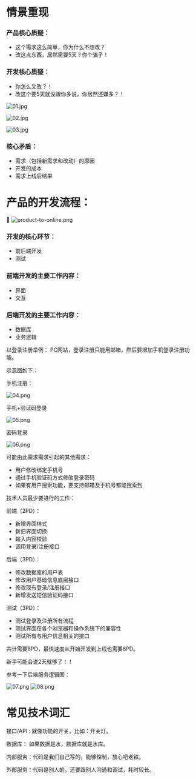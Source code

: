 # 情景重现


### 产品核心质疑：
* 这个需求这么简单，你为什么不想改？
* 改这点东西，居然需要5天？你个骗子！

### 开发核心质疑：
* 你怎么又改？！
* 改这个要5天就没跟你多说，你居然还嫌多？！


![01.jpg](./images/01.jpg)

![02.jpg](./images/02.jpg)

![03.jpg](./images/03.jpg)

### 核心矛盾：
* 需求（包括新需求和改动）的原因
* 开发的成本
* 需求上线后结果

# 产品的开发流程：

![product-to-online.png](./images/product-to-online.png)


### 开发的核心环节：
* 前后端开发
* 测试

### 前端开发的主要工作内容：
* 界面
* 交互

### 后端开发的主要工作内容：
* 数据库
* 业务逻辑

以登录注册举例：
PC网站，登录注册只能用邮箱，然后要增加手机登录注册功能。

示意图如下：

手机注册：

![04.png](./images/04.png)


手机+验证码登录

![05.png](./images/05.png)

密码登录

![06.png](./images/06.png)


可能由此需求需求引起的其他需求：
* 用户修改绑定手机号
* 通过手机验证码方式修改登录密码
* 如果有用户搜索功能，要支持邮箱及手机号都能搜索到

技术人员最少要进行的工作：

前端（2PD）：
* 新增界面样式
* 新旧界面切换
* 输入内容校验
* 调用登录/注册接口

后端（3PD）：
* 修改数据库的用户表
* 修改用户基础信息底层接口
* 修改现有登录/注册接口
* 新增发送短信验证码接口

测试（3PD）：
* 测试登录及注册所有流程
* 测试界面在各个浏览器和操作系统下的兼容性
* 测试所有与用户信息相关的接口


共计需要8PD，最快速度从开始开发到上线也需要6PD。

新手可能会说2天就够了！！

参考一下后端服务逻辑图：

![07.png](./images/07.png)
![08.png](./images/08.png)



# 常见技术词汇

接口/API : 就像功能的开关，比如：开关灯。

数据库： 如果数据是水，数据库就是水库。

内部服务：代码是我们自己写的，能够控制，放心吧老铁。

外部服务：代码是别人的，还要跟别人沟通和调试，耗时较长。






